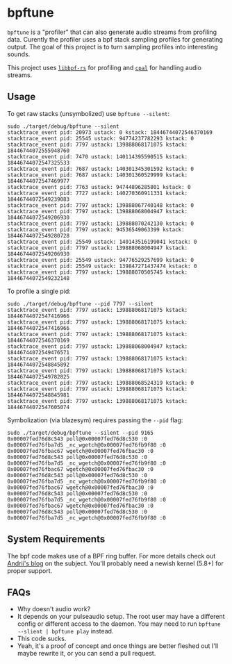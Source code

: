 # bpftune
`bpftune` is a "profiler" that can also generate audio streams from profiling
data. Curently the profiler uses a bpf stack sampling profiles for generating
output. The goal of this project is to turn sampling profiles into interesting
sounds.

This project uses [`libbpf-rs`](https://github.com/libbpf/libbpf-rs) for
profiling and [`cpal`](https://github.com/RustAudio/cpal) for handling audio
streams.

## Usage
To get raw stacks (unsymbolized) use `bpftune --silent`:
```
sudo ./target/debug/bpftune --silent
stacktrace_event pid: 20973 ustack: 0 kstack: 18446744072546370169
stacktrace_event pid: 25545 ustack: 94774237782293 kstack: 0
stacktrace_event pid: 7797 ustack: 139888068171075 kstack: 18446744072555948760
stacktrace_event pid: 7470 ustack: 140114395590515 kstack: 18446744072547325533
stacktrace_event pid: 7687 ustack: 140301345301592 kstack: 0
stacktrace_event pid: 7687 ustack: 140301360529999 kstack: 18446744072547469977
stacktrace_event pid: 7763 ustack: 94744896285801 kstack: 0
stacktrace_event pid: 7727 ustack: 140270360911331 kstack: 18446744072549239083
stacktrace_event pid: 7797 ustack: 139888067740148 kstack: 0
stacktrace_event pid: 7797 ustack: 139888068004947 kstack: 18446744072549206930
stacktrace_event pid: 7797 ustack: 139888070242130 kstack: 0
stacktrace_event pid: 7797 ustack: 94536549063399 kstack: 18446744072549280728
stacktrace_event pid: 25549 ustack: 140143516199041 kstack: 0
stacktrace_event pid: 7797 ustack: 139888068004947 kstack: 18446744072549206930
stacktrace_event pid: 25549 ustack: 94776529257699 kstack: 0
stacktrace_event pid: 25549 ustack: 139847271437474 kstack: 0
stacktrace_event pid: 7797 ustack: 139888070505745 kstack: 18446744072549232148
```

To profile a single pid:
```
sudo ./target/debug/bpftune --pid 7797 --silent
stacktrace_event pid: 7797 ustack: 139888068171075 kstack: 18446744072547416966
stacktrace_event pid: 7797 ustack: 139888068171075 kstack: 18446744072547416966
stacktrace_event pid: 7797 ustack: 139888068171075 kstack: 18446744072546370169
stacktrace_event pid: 7797 ustack: 139888068004947 kstack: 18446744072549476571
stacktrace_event pid: 7797 ustack: 139888068171075 kstack: 18446744072548845892
stacktrace_event pid: 7797 ustack: 139888068171075 kstack: 18446744072549782825
stacktrace_event pid: 7797 ustack: 139888068524319 kstack: 0
stacktrace_event pid: 7797 ustack: 139888068171075 kstack: 18446744072548845981
stacktrace_event pid: 7797 ustack: 139888068171075 kstack: 18446744072547605074
```

Symbolization (via blazesym) requires passing the `--pid` flag:
```
sudo ./target/debug/bpftune --silent --pid 9165
0x00007fed76d8c543 poll@0x00007fed76d8c530 :0
0x00007fed76fba7d5 _nc_wgetch@0x00007fed76fb9f80 :0
0x00007fed76fbac67 wgetch@0x00007fed76fbac30 :0
0x00007fed76d8c543 poll@0x00007fed76d8c530 :0
0x00007fed76fba7d5 _nc_wgetch@0x00007fed76fb9f80 :0
0x00007fed76fbac67 wgetch@0x00007fed76fbac30 :0
0x00007fed76d8c543 poll@0x00007fed76d8c530 :0
0x00007fed76fba7d5 _nc_wgetch@0x00007fed76fb9f80 :0
0x00007fed76fbac67 wgetch@0x00007fed76fbac30 :0
0x00007fed76d8c543 poll@0x00007fed76d8c530 :0
0x00007fed76fba7d5 _nc_wgetch@0x00007fed76fb9f80 :0
0x00007fed76fbac67 wgetch@0x00007fed76fbac30 :0
0x00007fed76d8c543 poll@0x00007fed76d8c530 :0
0x00007fed76fba7d5 _nc_wgetch@0x00007fed76fb9f80 :0
```

## System Requirements
The bpf code makes use of a BPF ring buffer. For more details check out
[Andrii's blog](https://nakryiko.com/posts/bpf-ringbuf/) on the subject. You'll
probably need a newish kernel (5.8+) for proper support.

## FAQs
- Why doesn't audio work?
 - It depends on your pulseaudio setup. The root user may have a different
   config or different access to the daemon. You may need to run `bpftune
   --slient | bpftune play` instead.
- This code sucks.
 - Yeah, it's a proof of concept and once things are better fleshed out I'll
   maybe rewrite it, or you can send a pull request.
